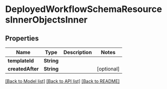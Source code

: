 # DeployedWorkflowSchemaResourcesInnerObjectsInner

## Properties
Name | Type | Description | Notes
------------ | ------------- | ------------- | -------------
**templateId** | **String** |  | 
**createdAfter** | **String** |  | [optional] 

[[Back to Model list]](../README.md#documentation-for-models) [[Back to API list]](../README.md#documentation-for-api-endpoints) [[Back to README]](../README.md)


